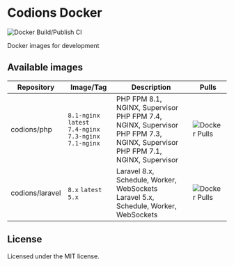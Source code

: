 # Codions Docker

![Docker Build/Publish CI](https://github.com/codions/docker-images/workflows/Docker%20Build/Publish%20CI/badge.svg)

Docker images for development

## Available images
| Repository      | Image/Tag                              | Description                                                  | Pulls                                                        |
| --------------- | -------------------------------------- | ------------------------------------------------------------ | ------------------------------------------------------------ |
| codions/php     | `8.1-nginx` `latest`<br /> `7.4-nginx`<br />`7.3-nginx`<br />`7.1-nginx` | PHP FPM 8.1, NGINX, Supervisor<br /> PHP FPM 7.4, NGINX, Supervisor<br />PHP FPM 7.3, NGINX, Supervisor<br />PHP FPM 7.1, NGINX, Supervisor | ![Docker Pulls](https://img.shields.io/docker/pulls/codions/php) |
| codions/laravel | `8.x` `latest`<br />`5.x`             | Laravel 8.x, Schedule, Worker, WebSockets<br />Laravel 5.x, Schedule, Worker, WebSockets | ![Docker Pulls](https://img.shields.io/docker/pulls/codions/laravel) |

## License
Licensed under the MIT license.
